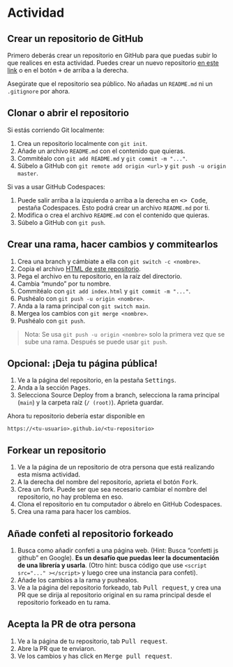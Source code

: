 # Actividad

## Crear un repositorio de GitHub

Primero deberás crear un repositorio en GitHub para que puedas subir
lo que realices en esta actividad. Puedes crear un nuevo repositorio
[en este link](https://github.com/new/) o en el botón <kbd>+</kbd>
de arriba a la derecha.

Asegúrate que el repositorio sea público. No añadas un `README.md` ni
un `.gitignore` por ahora.

## Clonar o abrir el repositorio

Si estás corriendo Git localmente:
1. Crea un repositorio localmente con `git init`.
2. Añade un archivo `README.md` con el contenido que quieras.
3. Commitéalo con `git add README.md` y `git commit -m "..."`.
4. Súbelo a GitHub con `git remote add origin <url>` y `git push -u origin master`. 

Si vas a usar GitHub Codespaces:
1. Puede salir arriba a la izquierda o arriba a la derecha en
   <kbd><> Code</kbd>, pestaña Codespaces. Esto podrá crear un archivo
   `README.md` por ti.
2. Modifica o crea el archivo `README.md` con el contenido que quieras.
3. Súbelo a GitHub con `git push`.

## Crear una rama, hacer cambios y commitearlos

1. Crea una branch y cámbiate a ella con `git switch -c <nombre>`.
2. Copia el archivo [HTML de este repositorio](../src/index.html).
4. Pega el archivo en tu repositorio, en la raíz del directorio.
5. Cambia “mundo” por tu nombre.
6. Commitéalo con `git add index.html` y `git commit -m "..."`.
7. Pushéalo con `git push -u origin <nombre>`.
8. Anda a la rama principal con `git switch main`.
9. Mergea los cambios con `git merge <nombre>`.
10. Pushéalo con `git push`.

> Nota: Se usa `git push -u origin <nombre>` solo la primera vez
> que se sube una rama. Después se puede usar `git push`.

## Opcional: ¡Deja tu página pública!

1. Ve a la página del repositorio, en la pestaña <kbd>Settings</kbd>.
2. Anda a la sección <kbd>Pages</kbd>.
3. Selecciona Source Deploy from a branch, selecciona la rama principal
   (`main`) y la carpeta raíz (`/ (root)`). Aprieta guardar.

Ahora tu repositorio debería estar disponible en

```text
https://<tu-usuario>.github.io/<tu-repositorio>
```

## Forkear un repositorio

1. Ve a la página de un repositorio de otra persona que está
   realizando esta misma actividad.
2. A la derecha del nombre del repositorio, aprieta el botón <kbd>Fork</kbd>.
3. Crea un fork. Puede ser que sea necesario cambiar el nombre del repositorio,
   no hay problema en eso.
4. Clona el repositorio en tu computador o ábrelo en GitHub Codespaces.
5. Crea una rama para hacer los cambios.

## Añade confeti al repositorio forkeado

1. Busca como añadir confeti a una página web. (Hint: Busca “confetti
   js github” en Google). **Es un desafío que puedas leer la
   documentación de una librería y usarla**. (Otro hint: busca 
   código que use `<script src="..." ></script>` y luego cree una
   instancia para confeti).
2. Añade los cambios a la rama y pushealos.
3. Ve a la página del repositorio forkeado, tab <kbd>Pull request</kbd>,
   y crea una PR que se dirija al repositorio original en su rama
   principal desde el repositorio forkeado en tu rama.

## Acepta la PR de otra persona

1. Ve a la página de tu repositorio, tab <kbd>Pull request</kbd>.
2. Abre la PR que te enviaron.
3. Ve los cambios y has click en <kbd>Merge pull request</kbd>.
